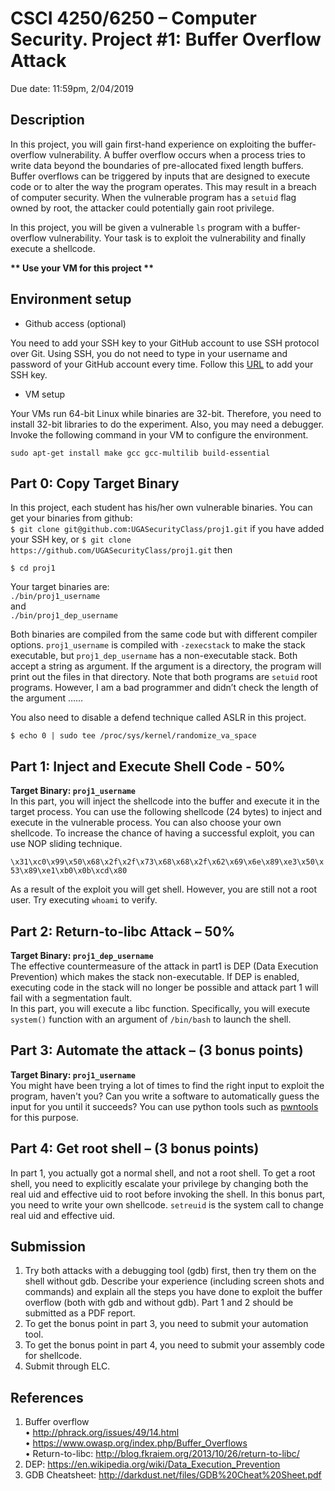 # **CSCI 4250/6250 – Computer Security. Project #1: Buffer Overflow Attack**

Due date: 11:59pm, 2/04/2019

## **Description**

In this project, you will gain first-hand experience on exploiting the buffer-overflow vulnerability. A buffer overflow occurs when a process tries to write data beyond the boundaries of pre-allocated fixed length buffers. Buffer overflows can be triggered by inputs that are designed to execute code or to alter the way the program operates. This may result in a breach of computer security. When the vulnerable program has a `setuid` flag owned by root, the attacker could potentially gain root privilege.

In this project, you will be given a vulnerable `ls` program with a buffer-overflow vulnerability. Your task is to exploit the vulnerability and finally execute a shellcode.

**\*\* Use your VM for this project \*\***


## Environment setup

* Github access (optional)

You need to add your SSH key to your GitHub account to use SSH protocol over Git. Using SSH, you do not need to type in your username and password of your GitHub account every time.
Follow this [URL](https://help.github.com/articles/adding-a-new-ssh-key-to-your-github-account/) to add your SSH key.

* VM setup

Your VMs run 64-bit Linux while binaries are 32-bit. Therefore, you need to install 32-bit libraries to do the experiment. Also, you may need a debugger. Invoke the following command in your VM to configure the environment.

`sudo apt-get install make gcc gcc-multilib build-essential`


## Part 0: Copy Target Binary

In this project, each student has his/her own vulnerable binaries. You can get your binaries from github:  
`$ git clone git@github.com:UGASecurityClass/proj1.git` if you have added your SSH key, or
`$ git clone https://github.com/UGASecurityClass/proj1.git` then

`$ cd proj1`

Your target binaries are:  
`./bin/proj1_username`  
and  
`./bin/proj1_dep_username`

Both binaries are compiled from the same code but with different compiler options. `proj1_username` is compiled with `-zexecstack` to make the stack executable, but `proj1_dep_username` has a non-executable stack. Both accept a string as argument. If the argument is a directory, the program will print out the files in that directory. Note that both programs are `setuid` root programs. However, I am a bad programmer and didn’t check the length of the argument ……

You also need to disable a defend technique called ASLR in this project.

`$ echo 0 | sudo tee /proc/sys/kernel/randomize_va_space`

## Part 1: Inject and Execute Shell Code - 50%

**Target Binary: `proj1_username`**  
In this part, you will inject the shellcode into the buffer and execute it in the target process. You can use the following shellcode (24 bytes) to inject and execute in the vulnerable process. You can also choose your own shellcode. To increase the chance of having a successful exploit, you can use NOP sliding technique.

`\x31\xc0\x99\x50\x68\x2f\x2f\x73\x68\x68\x2f\x62\x69\x6e\x89\xe3\x50\x53\x89\xe1\xb0\x0b\xcd\x80`

As a result of the exploit you will get shell. However, you are still not a root user. Try executing `whoami` to verify.

## Part 2: Return-to-libc Attack – 50%

**Target Binary: `proj1_dep_username`**  
The effective countermeasure of the attack in part1 is DEP (Data Execution Prevention) which makes the stack non-executable. If DEP is enabled, executing code in the stack will no longer be possible and attack part 1 will fail with a segmentation fault.  
In this part, you will execute a libc function. Specifically, you will execute `system()` function with an argument of `/bin/bash` to launch the shell.

## Part 3: Automate the attack – (3 bonus points)

**Target Binary: `proj1_username`**  
You might have been trying a lot of times to find the right input to exploit the program, haven't you? Can you write a software to automatically guess the input for you until it succeeds? You can use python tools such as [pwntools][1] for this purpose.

[1]: https://github.com/Gallopsled/pwntools "pwntools"

## Part 4: Get root shell – (3 bonus points)

In part 1, you actually got a normal shell, and not a root shell. To get a root shell, you need to explicitly escalate your privilege by changing both the real uid and effective uid to root before invoking the shell. In this bonus part, you need to write your own shellcode. `setreuid` is the system call to change real uid and effective uid.

## Submission

1. Try both attacks with a debugging tool (gdb) first, then try them on the shell without gdb. Describe your experience (including screen shots and commands) and explain all the steps you have done to exploit the buffer overflow (both with gdb and without gdb). Part 1 and 2 should be submitted as a PDF report.
2. To get the bonus point in part 3, you need to submit your automation tool.
3. To get the bonus point in part 4, you need to submit your assembly code for shellcode.
4. Submit through ELC.

## References

1. Buffer overflow  
   • http://phrack.org/issues/49/14.html  
   • https://www.owasp.org/index.php/Buffer_Overflows  
   • Return-to-libc: http://blog.fkraiem.org/2013/10/26/return-to-libc/
2. DEP: https://en.wikipedia.org/wiki/Data_Execution_Prevention
3. GDB Cheatsheet: http://darkdust.net/files/GDB%20Cheat%20Sheet.pdf

